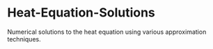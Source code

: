# Heat-Equation-Solutions
Numerical solutions to the heat equation using various approximation techniques. 
